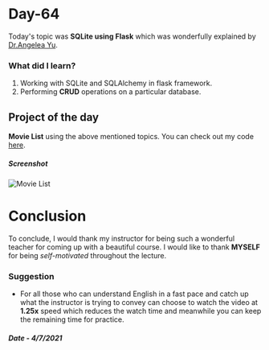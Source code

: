 # Day-64

 Today's topic was **SQLite using Flask** which was wonderfully explained by  [Dr.Angelea Yu](https://www.udemy.com/user/4b4368a3-b5c8-4529-aa65-2056ec31f37e/). 

### What did I learn?

1. Working with SQLite and SQLAlchemy in flask framework.
2. Performing **CRUD** operations on a particular database.

## Project of the day

**Movie List** using the above mentioned topics. You can check out my code [here](MovieProject/main.py).  

##### Screenshot

![Movie List](images/d64.gif)

# Conclusion

To conclude, I would thank my instructor for being such a wonderful teacher for coming up with a beautiful course. I would like to thank **MYSELF** for being _self-motivated_ throughout the lecture. 

### Suggestion

- For all those who can understand English in a fast pace and catch up what the instructor is trying to convey can choose to watch the video at **1.25x** speed which reduces the watch time and meanwhile you can keep the remaining time for practice.

##### Date - 4/7/2021